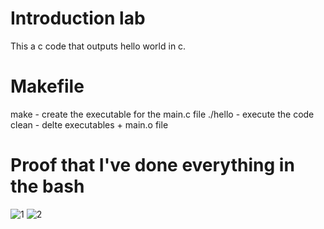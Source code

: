 # Introduction lab
This a c code that outputs hello world in c.

# Makefile
make - create the executable for the main.c file
./hello - execute the code
clean - delte executables + main.o file

# Proof that I've done everything in the bash
![1](https://user-images.githubusercontent.com/64483300/189740481-59b85fc8-d1dc-403d-ab1d-e3c147c15e24.png)
![2](https://user-images.githubusercontent.com/64483300/189740488-ba9f7392-2c3c-4cd6-a6d2-753734b0cdf2.png)

